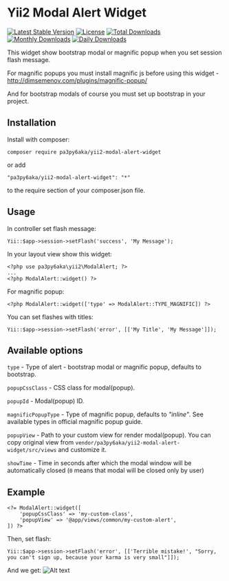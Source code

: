 Yii2 Modal Alert Widget
=======================

[![Latest Stable Version](https://img.shields.io/packagist/v/pa3py6aka/yii2-modal-alert-widget.svg)](https://packagist.org/packages/pa3py6aka/yii2-modal-alert-widget)
[![License](https://poser.pugx.org/pa3py6aka/yii2-modal-alert-widget/license)](https://packagist.org/packages/pa3py6aka/yii2-modal-alert-widget)
[![Total Downloads](https://poser.pugx.org/pa3py6aka/yii2-modal-alert-widget/downloads)](https://packagist.org/packages/pa3py6aka/yii2-modal-alert-widget)
[![Monthly Downloads](https://poser.pugx.org/pa3py6aka/yii2-modal-alert-widget/d/monthly)](https://packagist.org/packages/pa3py6aka/yii2-modal-alert-widget)
[![Daily Downloads](https://poser.pugx.org/pa3py6aka/yii2-modal-alert-widget/d/daily)](https://packagist.org/packages/pa3py6aka/yii2-modal-alert-widget)

This widget show bootstrap modal or magnific popup when you set session flash message.

For magnific popups you must install magnific js before using this widget - http://dimsemenov.com/plugins/magnific-popup/

And for bootstrap modals of course you must set up bootstrap in your project.

Installation
------------
Install with composer:
```
composer require pa3py6aka/yii2-modal-alert-widget
```
or add
```
"pa3py6aka/yii2-modal-alert-widget": "*"
```
to the require section of your composer.json file.

Usage
-----
In controller set flash message:
```
Yii::$app->session->setFlash('success', 'My Message');
```
In your layout view show this widget:
```
<?php use pa3py6aka\yii2\ModalAlert; ?>
...
<?php ModalAlert::widget() ?>
```
For magnific popup:
```
<?php ModalAlert::widget(['type' => ModalAlert::TYPE_MAGNIFIC]) ?>
```
You can set flashes with titles:
```
Yii::$app->session->setFlash('error', [['My Title', 'My Message']]);
```
Available options
-----------------
`type` - Type of alert - bootstrap modal or magnific popup, defaults to bootstrap.

`popupCssClass` - CSS class for modal(popup).

`popupId` - Modal(popup) ID.

`magnificPopupType` - Type of magnific popup, defaults to _"inline"_. See available types in official magnific popup guide.

`popupView` - Path to your custom view for render modal(popup). You can copy original view from `vendor/pa3py6aka/yii2-modal-alert-widget/src/views` and customize it.

`showTime` - Time in seconds after which the modal window will be automatically closed (`0` means that modal will be closed only by user)

Example
-------
```
<?= ModalAlert::widget([
    'popupCssClass' => 'my-custom-class',
    'popupView' => '@app/views/common/my-custom-alert',
]) ?>
```
Then, set flash:
```
Yii::$app->session->setFlash('error', [['Terrible mistake!', "Sorry, you can't sign up, because your karma is very small"]]);
```
And we get:
![Alt text](http://res.cloudinary.com/pa3py6aka/image/upload/v1510873911/example-screen_dzqvko.png "Example modal")
